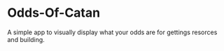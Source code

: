 # Odds-Of-Catan
A simple app to visually display what your odds are for gettings resorces and building.
